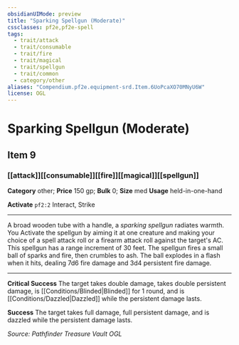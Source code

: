 ```yaml
---
obsidianUIMode: preview
title: "Sparking Spellgun (Moderate)"
cssclasses: pf2e,pf2e-spell
tags:
  - trait/attack
  - trait/consumable
  - trait/fire
  - trait/magical
  - trait/spellgun
  - trait/common
  - category/other
aliases: "Compendium.pf2e.equipment-srd.Item.6UoPcaXO70MNyU6W"
license: OGL
---
```

# Sparking Spellgun (Moderate)
## Item 9
### [[attack]][[consumable]][[fire]][[magical]][[spellgun]]

**Category** other; 
**Price** 150 gp; 
**Bulk** 0; **Size** med
**Usage** held-in-one-hand

**Activate** `pf2:2` Interact, Strike

* * *

A broad wooden tube with a handle, a _sparking spellgun_ radiates warmth. You Activate the spellgun by aiming it at one creature and making your choice of a spell attack roll or a firearm attack roll against the target's AC. This spellgun has a range increment of 30 feet. The spellgun fires a small ball of sparks and fire, then crumbles to ash. The ball explodes in a flash when it hits, dealing 7d6 fire damage and 3d4 persistent fire damage.

* * *

**Critical Success** The target takes double damage, takes double persistent damage, is [[Conditions/Blinded|Blinded]] for 1 round, and is [[Conditions/Dazzled|Dazzled]] while the persistent damage lasts.

**Success** The target takes full damage, full persistent damage, and is dazzled while the persistent damage lasts.

*Source: Pathfinder Treasure Vault*
*OGL*